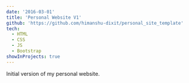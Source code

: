 ```yaml
---
date: '2016-03-01'
title: 'Personal Website V1'
github: 'https://github.com/himanshu-dixit/personal_site_template'
tech:
  - HTML
  - CSS
  - JS
  - Bootstrap
showInProjects: true
---
```


Initial version of my personal website.

